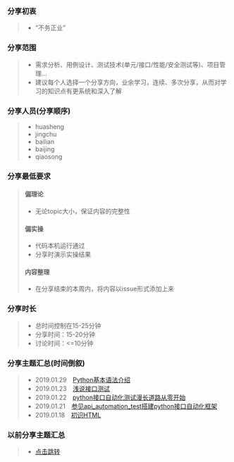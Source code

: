 ### 分享初衷
>+ “不务正业”

### 分享范围
>+ 需求分析、用例设计、测试技术(单元/接口/性能/安全测试等)、项目管理...
>+ 建议每个人选择一个分享方向，业余学习，连续、多次分享，从而对学习的知识点有更系统和深入了解

### 分享人员(分享顺序)
>+ huasheng
>+ jingchu
>+ bailian
>+ baijing
>+ qiaosong

### 分享最低要求
>#### 偏理论
>+ 无论topic大小，保证内容的完整性
>#### 偏实操
>+ 代码本机运行通过
>+ 分享时演示实操结果
>#### 内容整理
>+ 在分享结束的本周内，将内容以issue形式添加上来

### 分享时长
>+ 总时间控制在15-25分钟
>+ 分享时间：15-20分钟
>+ 讨论时间：<=10分钟
 
### 分享主题汇总(时间倒叙)
>+ 2019.01.29&emsp;[Python基本语法介绍](https://github.com/chzhiyi/-KnowledgeShare/issues/4)
>+ 2019.01.23&emsp;[浅说接口测试](https://github.com/chzhiyi/-KnowledgeShare/issues/5)
>+ 2019.01.22&emsp;[python接口自动化测试漫长道路从零开始](https://github.com/chzhiyi/-KnowledgeShare/issues/3)
>+ 2019.01.21&emsp;[参见api_automation_test搭建python接口自动化框架](https://github.com/chzhiyi/-KnowledgeShare/issues/1)
>+ 2019.01.18&emsp;[初识HTML](https://github.com/chzhiyi/-KnowledgeShare/issues/2)

### 以前分享主题汇总
>+ [点击跳转](https://github.com/chzhiyi/-KnowledgeShare/blob/master/20181114-20190117%E5%88%86%E4%BA%AB%E4%B8%BB%E9%A2%98%E6%B1%87%E6%80%BB.md)
